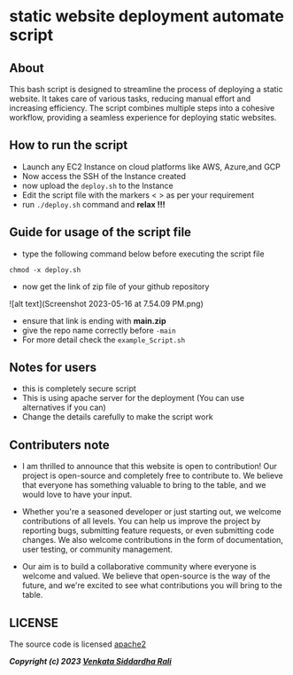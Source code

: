 # static website deployment automate script

## About

This bash script is designed to streamline the process of deploying a static website. It takes care of various tasks, reducing manual effort and increasing efficiency. The script combines multiple steps into a cohesive workflow, providing a seamless experience for deploying static websites.

## How to run the script 

- Launch any EC2 Instance on cloud platforms like AWS, Azure,and GCP
- Now access the SSH of the Instance created
- now upload the `deploy.sh` to the Instance
- Edit the script file with the markers < > as per your requirement
- run `./deploy.sh` command and **relax !!!**

## Guide for usage of the script file 

- type the following command below before executing the script file 

``` 
chmod -x deploy.sh 
``` 
- now get the link of zip file of your github repository

![alt text](Screenshot 2023-05-16 at 7.54.09 PM.png)

- ensure that link is ending with **main.zip**
- give the repo name correctly before `-main`
- For more detail check the `example_Script.sh`

## Notes for users 

- this is completely secure script 
- This is using apache server for the deployment (You can use alternatives if you can)
- Change the details carefully to make the script work

## Contributers note 

- I am thrilled to announce that this website is open to contribution! Our project is open-source and completely free to contribute to. We believe that everyone has something valuable to bring to the table, and we would love to have your input.

- Whether you're a seasoned developer or just starting out, we welcome contributions of all levels. You can help us improve the project by reporting bugs, submitting feature requests, or even submitting code changes. We also welcome contributions in the form of documentation, user testing, or community management.

- Our aim is to build a collaborative community where everyone is welcome and valued. We believe that open-source is the way of the future, and we're excited to see what contributions you will bring to the table.

## LICENSE 

The source code is licensed [apache2](https://github.com/sidhu2003/static-website-deployment-automate-script/blob/main/LICENSE)

***Copyright (c) 2023 [Venkata Siddardha Rali](https://github.com/sidhu2003)***
